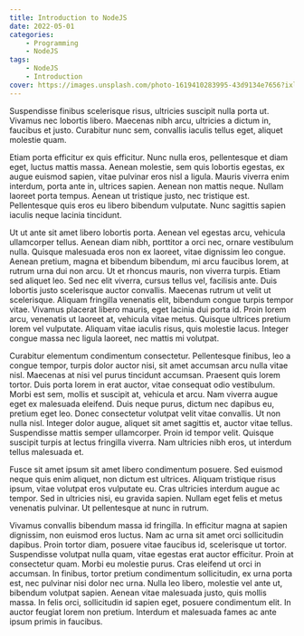 ```yaml
---
title: Introduction to NodeJS
date: 2022-05-01
categories:
    - Programming
    - NodeJS
tags:
    - NodeJS
    - Introduction
cover: https://images.unsplash.com/photo-1619410283995-43d9134e7656?ixlib=rb-1.2.1&ixid=MnwxMjA3fDB8MHxwaG90by1wYWdlfHx8fGVufDB8fHx8&auto=format&fit=crop&w=870&q=80
---
```


Suspendisse finibus scelerisque risus, ultricies suscipit nulla porta ut. Vivamus nec lobortis libero. Maecenas nibh arcu, ultricies a dictum in, faucibus et justo. Curabitur nunc sem, convallis iaculis tellus eget, aliquet molestie quam. 

<!-- summary -->

Etiam porta efficitur ex quis efficitur. Nunc nulla eros, pellentesque et diam eget, luctus mattis massa. Aenean molestie, sem quis lobortis egestas, ex augue euismod sapien, vitae pulvinar eros nisl a ligula. Mauris viverra enim interdum, porta ante in, ultrices sapien. Aenean non mattis neque. Nullam laoreet porta tempus. Aenean ut tristique justo, nec tristique est. Pellentesque quis eros eu libero bibendum vulputate. Nunc sagittis sapien iaculis neque lacinia tincidunt.

Ut ut ante sit amet libero lobortis porta. Aenean vel egestas arcu, vehicula ullamcorper tellus. Aenean diam nibh, porttitor a orci nec, ornare vestibulum nulla. Quisque malesuada eros non ex laoreet, vitae dignissim leo congue. Aenean pretium, magna et bibendum bibendum, mi arcu faucibus lorem, at rutrum urna dui non arcu. Ut et rhoncus mauris, non viverra turpis. Etiam sed aliquet leo. Sed nec elit viverra, cursus tellus vel, facilisis ante. Duis lobortis justo scelerisque auctor convallis. Maecenas rutrum ut velit ut scelerisque. Aliquam fringilla venenatis elit, bibendum congue turpis tempor vitae. Vivamus placerat libero mauris, eget lacinia dui porta id. Proin lorem arcu, venenatis ut laoreet at, vehicula vitae metus. Quisque ultrices pretium lorem vel vulputate. Aliquam vitae iaculis risus, quis molestie lacus. Integer congue massa nec ligula laoreet, nec mattis mi volutpat.

Curabitur elementum condimentum consectetur. Pellentesque finibus, leo a congue tempor, turpis dolor auctor nisi, sit amet accumsan arcu nulla vitae nisl. Maecenas at nisi vel purus tincidunt accumsan. Praesent quis lorem tortor. Duis porta lorem in erat auctor, vitae consequat odio vestibulum. Morbi est sem, mollis et suscipit at, vehicula et arcu. Nam viverra augue eget ex malesuada eleifend. Duis neque purus, dictum nec dapibus eu, pretium eget leo. Donec consectetur volutpat velit vitae convallis. Ut non nulla nisl. Integer dolor augue, aliquet sit amet sagittis et, auctor vitae tellus. Suspendisse mattis semper ullamcorper. Proin id tempor velit. Quisque suscipit turpis at lectus fringilla viverra. Nam ultricies nibh eros, ut interdum tellus malesuada et.

Fusce sit amet ipsum sit amet libero condimentum posuere. Sed euismod neque quis enim aliquet, non dictum est ultrices. Aliquam tristique risus ipsum, vitae volutpat eros vulputate eu. Cras ultricies interdum augue ac tempor. Sed in ultricies nisi, eu gravida sapien. Nullam eget felis et metus venenatis pulvinar. Ut pellentesque at nunc in rutrum.

Vivamus convallis bibendum massa id fringilla. In efficitur magna at sapien dignissim, non euismod eros luctus. Nam ac urna sit amet orci sollicitudin dapibus. Proin tortor diam, posuere vitae faucibus id, scelerisque ut tortor. Suspendisse volutpat nulla quam, vitae egestas erat auctor efficitur. Proin at consectetur quam. Morbi eu molestie purus. Cras eleifend ut orci in accumsan. In finibus, tortor pretium condimentum sollicitudin, ex urna porta est, nec pulvinar nisi dolor nec urna. Nulla leo libero, molestie vel ante ut, bibendum volutpat sapien. Aenean vitae malesuada justo, quis mollis massa. In felis orci, sollicitudin id sapien eget, posuere condimentum elit. In auctor feugiat lorem non pretium. Interdum et malesuada fames ac ante ipsum primis in faucibus. 